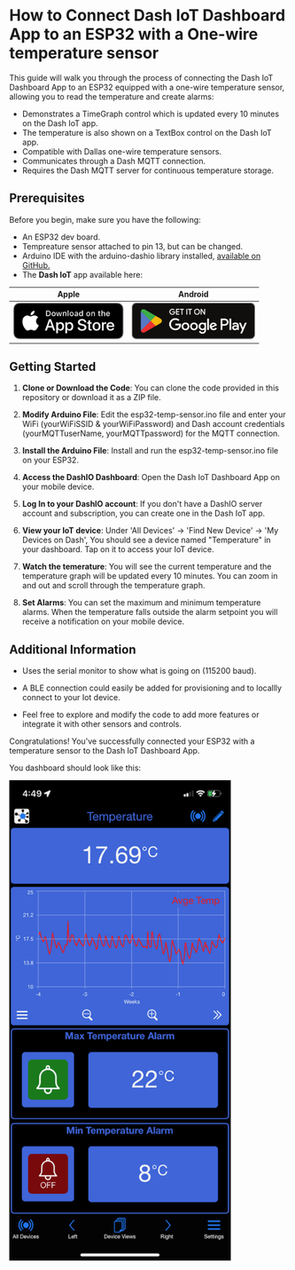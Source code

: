 # How to Connect Dash IoT Dashboard App to an ESP32 with a One-wire temperature sensor

This guide will walk you through the process of connecting the Dash IoT Dashboard App to an ESP32 equipped with a one-wire temperature sensor, allowing you to read the temperature and create alarms:

- Demonstrates a TimeGraph control which is updated every 10 minutes on the Dash IoT app.
- The temperature is also shown on a TextBox control on the Dash IoT app.
- Compatible with Dallas one-wire temperature sensors.
- Communicates through a Dash MQTT connection.
- Requires the Dash MQTT server for continuous temperature storage.

## Prerequisites

Before you begin, make sure you have the following:

- An ESP32 dev board.
- Tempreature sensor attached to pin 13, but can be changed.
- Arduino IDE with the arduino-dashio library installed, [available on GitHub.](https://github.com/dashio-connect/arduino-dashio)
- The **Dash IoT** app available here:

Apple              | Android
:-----------------:|:------------------:
[<img src=https://raw.githubusercontent.com/dashio-connect/python-dashio/master/Documents/download-on-the-app-store.svg width=200>](<https://apps.apple.com/us/app/dash-iot/id1574116689>) | [<img src=https://raw.githubusercontent.com/dashio-connect/python-dashio/master/Documents/Google_Play_Store_badge_EN.svg width=223>](<https://play.google.com/store/apps/details?id=com.dashio.dashiodashboard>)


## Getting Started

1. **Clone or Download the Code**: You can clone the code provided in this repository or download it as a ZIP file. 

2. **Modify Arduino File**: Edit the esp32-temp-sensor.ino file and enter your WiFi (yourWiFiSSID & yourWiFiPassword) and Dash account credentials (yourMQTTuserName, yourMQTTpassword) for the MQTT connection.

3. **Install the Arduino File**: Install and run the esp32-temp-sensor.ino file on your ESP32.

4. **Access the DashIO Dashboard**: Open the Dash IoT Dashboard App on your mobile device.

5. **Log In to your DashIO account**: If you don't have a DashIO server account and subscription, you can create one in the Dash IoT app.

6. **View your IoT device**: Under 'All Devices' -> 'Find New Device' -> 'My Devices on Dash', You should see a device named "Temperature" in your dashboard. Tap on it to access your IoT device.

7. **Watch the temerature**: You will see the current temperature and the temperature graph will be updated every 10 minutes. You can zoom in and out and scroll through the temperature graph.

8.  **Set Alarms**: You can set the maximum and minimum temperature alarms. When the temperature falls outside the alarm setpoint you will receive a notification on your mobile device.

## Additional Information

- Uses the serial monitor to show what is going on (115200 baud).

- A BLE connection could easily be added for provisioning and to locallly connect to your Iot device.

- Feel free to explore and modify the code to add more features or integrate it with other sensors and controls.

Congratulations! You've successfully connected your ESP32 with a temperature sensor to the Dash IoT Dashboard App.

You dashboard should look like this:

<img src="https://github.com/dashio-connect/esp32-temperature-monitor/blob/main/Documents/esp32-temp-monitor.png" width=400>	
